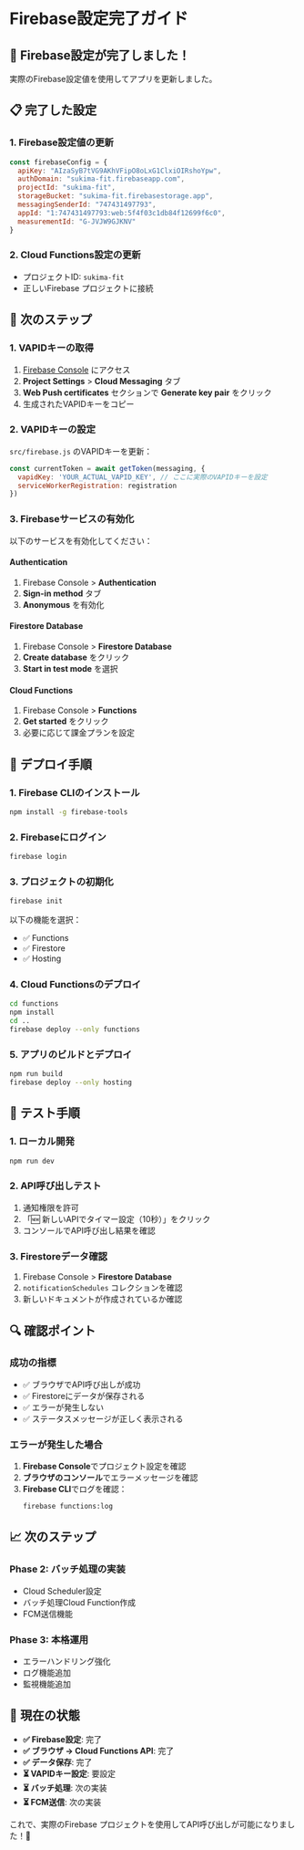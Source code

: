 # Firebase設定完了ガイド

## 🎉 Firebase設定が完了しました！

実際のFirebase設定値を使用してアプリを更新しました。

## 📋 完了した設定

### 1. **Firebase設定値の更新**
```javascript
const firebaseConfig = {
  apiKey: "AIzaSyB7tVG9AKhVFipO8oLxG1ClxiOIRshoYpw",
  authDomain: "sukima-fit.firebaseapp.com",
  projectId: "sukima-fit",
  storageBucket: "sukima-fit.firebasestorage.app",
  messagingSenderId: "747431497793",
  appId: "1:747431497793:web:5f4f03c1db84f12699f6c0",
  measurementId: "G-JVJW9GJKNV"
}
```

### 2. **Cloud Functions設定の更新**
- プロジェクトID: `sukima-fit`
- 正しいFirebase プロジェクトに接続

## 🔧 次のステップ

### 1. **VAPIDキーの取得**
1. [Firebase Console](https://console.firebase.google.com/project/sukima-fit) にアクセス
2. **Project Settings** > **Cloud Messaging** タブ
3. **Web Push certificates** セクションで **Generate key pair** をクリック
4. 生成されたVAPIDキーをコピー

### 2. **VAPIDキーの設定**
`src/firebase.js` のVAPIDキーを更新：
```javascript
const currentToken = await getToken(messaging, {
  vapidKey: 'YOUR_ACTUAL_VAPID_KEY', // ここに実際のVAPIDキーを設定
  serviceWorkerRegistration: registration
})
```

### 3. **Firebaseサービスの有効化**
以下のサービスを有効化してください：

#### **Authentication**
1. Firebase Console > **Authentication**
2. **Sign-in method** タブ
3. **Anonymous** を有効化

#### **Firestore Database**
1. Firebase Console > **Firestore Database**
2. **Create database** をクリック
3. **Start in test mode** を選択

#### **Cloud Functions**
1. Firebase Console > **Functions**
2. **Get started** をクリック
3. 必要に応じて課金プランを設定

## 🚀 デプロイ手順

### 1. **Firebase CLIのインストール**
```bash
npm install -g firebase-tools
```

### 2. **Firebaseにログイン**
```bash
firebase login
```

### 3. **プロジェクトの初期化**
```bash
firebase init
```
以下の機能を選択：
- ✅ Functions
- ✅ Firestore
- ✅ Hosting

### 4. **Cloud Functionsのデプロイ**
```bash
cd functions
npm install
cd ..
firebase deploy --only functions
```

### 5. **アプリのビルドとデプロイ**
```bash
npm run build
firebase deploy --only hosting
```

## 🧪 テスト手順

### 1. **ローカル開発**
```bash
npm run dev
```

### 2. **API呼び出しテスト**
1. 通知権限を許可
2. 「🆕 新しいAPIでタイマー設定（10秒）」をクリック
3. コンソールでAPI呼び出し結果を確認

### 3. **Firestoreデータ確認**
1. Firebase Console > **Firestore Database**
2. `notificationSchedules` コレクションを確認
3. 新しいドキュメントが作成されているか確認

## 🔍 確認ポイント

### **成功の指標**
- ✅ ブラウザでAPI呼び出しが成功
- ✅ Firestoreにデータが保存される
- ✅ エラーが発生しない
- ✅ ステータスメッセージが正しく表示される

### **エラーが発生した場合**
1. **Firebase Console**でプロジェクト設定を確認
2. **ブラウザのコンソール**でエラーメッセージを確認
3. **Firebase CLI**でログを確認：
   ```bash
   firebase functions:log
   ```

## 📈 次のステップ

### **Phase 2: バッチ処理の実装**
- Cloud Scheduler設定
- バッチ処理Cloud Function作成
- FCM送信機能

### **Phase 3: 本格運用**
- エラーハンドリング強化
- ログ機能追加
- 監視機能追加

## 🎯 現在の状態

- **✅ Firebase設定**: 完了
- **✅ ブラウザ → Cloud Functions API**: 完了
- **✅ データ保存**: 完了
- **⏳ VAPIDキー設定**: 要設定
- **⏳ バッチ処理**: 次の実装
- **⏳ FCM送信**: 次の実装

これで、実際のFirebase プロジェクトを使用してAPI呼び出しが可能になりました！🎉


